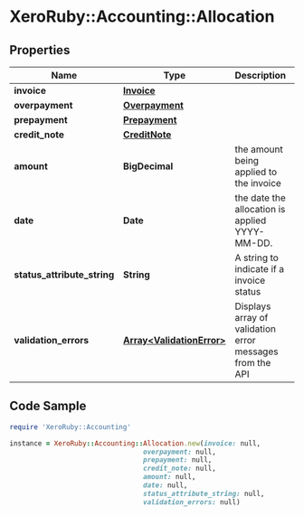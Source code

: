 # XeroRuby::Accounting::Allocation

## Properties

Name | Type | Description | Notes
------------ | ------------- | ------------- | -------------
**invoice** | [**Invoice**](Invoice.md) |  | 
**overpayment** | [**Overpayment**](Overpayment.md) |  | [optional] 
**prepayment** | [**Prepayment**](Prepayment.md) |  | [optional] 
**credit_note** | [**CreditNote**](CreditNote.md) |  | [optional] 
**amount** | **BigDecimal** | the amount being applied to the invoice | 
**date** | **Date** | the date the allocation is applied YYYY-MM-DD. | 
**status_attribute_string** | **String** | A string to indicate if a invoice status | [optional] 
**validation_errors** | [**Array&lt;ValidationError&gt;**](ValidationError.md) | Displays array of validation error messages from the API | [optional] 

## Code Sample

```ruby
require 'XeroRuby::Accounting'

instance = XeroRuby::Accounting::Allocation.new(invoice: null,
                                 overpayment: null,
                                 prepayment: null,
                                 credit_note: null,
                                 amount: null,
                                 date: null,
                                 status_attribute_string: null,
                                 validation_errors: null)
```


